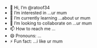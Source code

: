 - 👋 Hi, I’m @ratoof34
- 👀 I’m interested in ...ur mum
- 🌱 I’m currently learning ...about ur mum
- 💞️ I’m looking to collaborate on ...ur mum
- 📫 How to reach me ...
- 😄 Pronouns: ...
- ⚡ Fun fact: ...i like ur mum

<!---
ratoof34/ratoof34 is a ✨ special ✨ repository because its `README.md` (this file) appears on your GitHub profile.
You can click the Preview link to take a look at your changes.
--->
